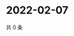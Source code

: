 # 2022-02-07

共 0 条

<!-- BEGIN WEIBO -->
<!-- 最后更新时间 Mon Feb 07 2022 05:10:18 GMT+0800 (China Standard Time) -->

<!-- END WEIBO -->
